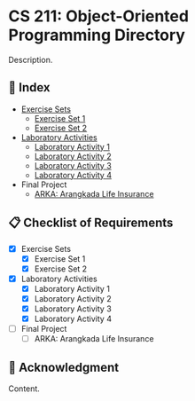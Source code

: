 # CS 211: Object-Oriented Programming Directory
Description.

## :ledger: Index

- [Exercise Sets](https://github.com/ailadonayre/DonayreAilaRoshieleCS2101_OOPactivities/tree/main/Exercise%20Sets)
  - [Exercise Set 1](https://github.com/ailadonayre/DonayreAilaRoshieleCS2101_OOPactivities/tree/main/Exercise%20Sets/Exercise%20Set%201)
  - [Exercise Set 2](https://github.com/ailadonayre/DonayreAilaRoshieleCS2101_OOPactivities/tree/main/Exercise%20Sets/Exercise%20Set%202)
- [Laboratory Activities](https://github.com/ailadonayre/DonayreAilaRoshieleCS2101_OOPactivities/tree/main/Laboratory%20Activities)
  - [Laboratory Activity 1](https://github.com/ailadonayre/DonayreAilaRoshieleCS2101_OOPactivities/tree/main/Laboratory%20Activities/Laboratory%20Activity%201%20-%2002-09-2024)
  - [Laboratory Activity 2](https://github.com/ailadonayre/DonayreAilaRoshieleCS2101_OOPactivities/tree/main/Laboratory%20Activities/Laboratory%20Activity%202%20-%2009-10-2024)
  - [Laboratory Activity 3](https://github.com/ailadonayre/DonayreAilaRoshieleCS2101_OOPactivities/tree/main/Laboratory%20Activities/Laboratory%20Activity%203%20-%2018-11-2024)
  - [Laboratory Activity 4](https://github.com/ailadonayre/DonayreAilaRoshieleCS2101_OOPactivities/tree/main/Laboratory%20Activities/Laboratory%20Activity%204%20-%2025-11-2024/Shapes)
- Final Project
  - [ARKA: Arangkada Life Insurance](https://github.com/ailadonayre/ARKA-Life-Insurance)

## :clipboard: Checklist of Requirements

- [x] Exercise Sets
    - [x] Exercise Set 1
    - [x] Exercise Set 2
- [x] Laboratory Activities
    - [x] Laboratory Activity 1
    - [x] Laboratory Activity 2
    - [x] Laboratory Activity 3
    - [x] Laboratory Activity 4
- [ ] Final Project
    - [ ] ARKA: Arangkada Life Insurance

## :star2: Acknowledgment
Content.
